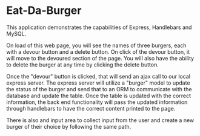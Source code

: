 # Eat-Da-Burger

This application demonstrates the capabilities of Express, Handlebars and MySQL.

On load of this web page, you will see the names of three burgers, each with a devour button and a delete button. On click of the devour button, it will move to the devoured section of the page. You will also have the ability to delete the burger at any time by clicking the delete button.

Once the "devour" button is clicked, that will send an ajax call to our local express server. The express server will utilize a "burger" model to update the status of the burger and send that to an ORM to communicate with the database and update the table. Once the table is updated with the correct information, the back end functionality will pass the updated information through handlebars to have the correct content printed to the page.

There is also and input area to collect input from the user and create a new burger of their choice by following the same path.
